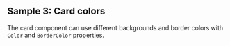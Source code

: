 ## Sample 3: Card colors 

The card component can use different backgrounds and border colors with `Color` and `BorderColor` properties.